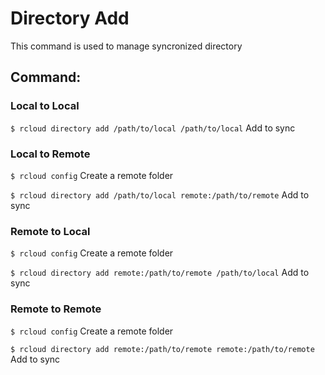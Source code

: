 # Directory Add
This command is used to manage syncronized directory

## Command:

### Local to Local
`$ rcloud directory add /path/to/local /path/to/local` Add to sync
### Local to Remote
`$ rcloud config` Create a remote folder

`$ rcloud directory add /path/to/local remote:/path/to/remote` Add to sync
### Remote to Local
`$ rcloud config` Create a remote folder

`$ rcloud directory add remote:/path/to/remote /path/to/local` Add to sync

### Remote to Remote
`$ rcloud config` Create a remote folder

`$ rcloud directory add remote:/path/to/remote remote:/path/to/remote` Add to sync